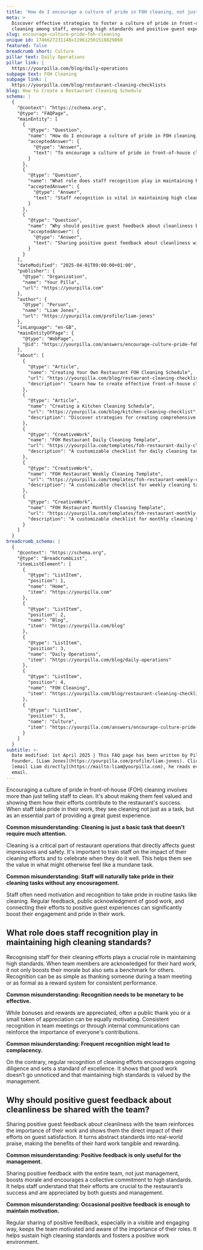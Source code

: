 ```yaml
---
title: 'How do I encourage a culture of pride in FOH cleaning, not just compliance?'
meta: >
  Discover effective strategies to foster a culture of pride in front-of-house
  cleaning among staff, ensuring high standards and positive guest experiences.
slug: encourage-culture-pride-foh-cleaning
unique id: 1746627231148x119612501518829860
featured: false
breadcrumb short: Culture
pillar text: Daily Operations
pillar link: |
  https://yourpilla.com/blog/daily-operations
subpage text: FOH Cleaning
subpage link: |
  https://yourpilla.com/blog/restaurant-cleaning-checklists
blog: How to Create a Restaurant Cleaning Schedule
schema: |
  {
    "@context": "https://schema.org",
    "@type": "FAQPage",
    "mainEntity": [
      {
        "@type": "Question",
        "name": "How do I encourage a culture of pride in FOH cleaning, not just compliance?",
        "acceptedAnswer": {
          "@type": "Answer",
          "text": "To encourage a culture of pride in front-of-house cleaning, it's crucial to make staff feel valued and show how their efforts contribute to the restaurant's success. Training staff on the importance of their cleaning efforts, celebrating their achievements, and providing regular feedback can transform cleaning from a mere task into an integral part of providing an excellent guest experience."
        }
      },
      {
        "@type": "Question",
        "name": "What role does staff recognition play in maintaining high cleaning standards?",
        "acceptedAnswer": {
          "@type": "Answer",
          "text": "Staff recognition is vital in maintaining high cleaning standards. Acknowledging staff for their cleaning efforts can boost morale and set benchmarks for performance. Simple gestures of appreciation, whether public thanks or small tokens, can effectively motivate and engage staff, reinforcing the value of their contributions."
        }
      },
      {
        "@type": "Question",
        "name": "Why should positive guest feedback about cleanliness be shared with the team?",
        "acceptedAnswer": {
          "@type": "Answer",
          "text": "Sharing positive guest feedback about cleanliness with the team highlights the importance of their work and its impact on guest satisfaction. This practice helps make the benefits of their efforts tangible, boosting morale and fostering a collective commitment to high standards."
        }
      }
    ],
    "dateModified": "2025-04-01T09:00:00+01:00",
    "publisher": {
      "@type": "Organization",
      "name": "Your Pilla",
      "url": "https://yourpilla.com"
    },
    "author": {
      "@type": "Person",
      "name": "Liam Jones",
      "url": "https://yourpilla.com/profile/liam-jones"
    },
    "inLanguage": "en-GB",
    "mainEntityOfPage": {
      "@type": "WebPage",
      "@id": "https://yourpilla.com/answers/encourage-culture-pride-foh-cleaning"
    },
    "about": [
      {
        "@type": "Article",
        "name": "Creating Your Own Restaurant FOH Cleaning Schedule",
        "url": "https://yourpilla.com/blog/restaurant-cleaning-checklists",
        "description": "Learn how to create effective front-of-house cleaning schedules tailored to your restaurant's needs."
      },
      {
        "@type": "Article",
        "name": "Creating a Kitchen Cleaning Schedule",
        "url": "https://yourpilla.com/blog/kitchen-cleaning-checklist",
        "description": "Discover strategies for creating comprehensive kitchen cleaning schedules that improve safety and efficiency."
      },
      {
        "@type": "CreativeWork",
        "name": "FOH Restaurant Daily Cleaning Template",
        "url": "https://yourpilla.com/templates/foh-restaurant-daily-cleaning",
        "description": "A customizable checklist for daily cleaning tasks in the front-of-house area of restaurants."
      },
      {
        "@type": "CreativeWork",
        "name": "FOH Restaurant Weekly Cleaning Template",
        "url": "https://yourpilla.com/templates/foh-restaurant-weekly-cleaning",
        "description": "A customizable checklist for weekly cleaning tasks in the front-of-house area of restaurants."
      },
      {
        "@type": "CreativeWork",
        "name": "FOH Restaurant Monthly Cleaning Template",
        "url": "https://yourpilla.com/templates/foh-restaurant-monthly-cleaning",
        "description": "A customizable checklist for monthly cleaning tasks in the front-of-house area of restaurants."
      }
    ]
  }
breadcrumb_schema: |
  {
    "@context": "https://schema.org",
    "@type": "BreadcrumbList",
    "itemListElement": [
      {
        "@type": "ListItem",
        "position": 1,
        "name": "Home",
        "item": "https://yourpilla.com"
      },
      {
        "@type": "ListItem",
        "position": 2,
        "name": "Blog",
        "item": "https://yourpilla.com/blog"
      },
      {
        "@type": "ListItem",
        "position": 3,
        "name": "Daily Operations",
        "item": "https://yourpilla.com/blog/daily-operations"
      },
      {
        "@type": "ListItem",
        "position": 4,
        "name": "FOH Cleaning",
        "item": "https://yourpilla.com/blog/restaurant-cleaning-checklists"
      },
      {
        "@type": "ListItem",
        "position": 5,
        "name": "Culture",
        "item": "https://yourpilla.com/answers/encourage-culture-pride-foh-cleaning"
      }
    ]
  }
subtitle: >-
  Date modified: 1st April 2025 | This FAQ page has been written by Pilla
  Founder, [Liam Jones](https://yourpilla.com/profile/liam-jones). Click to
  [email Liam directly](https://mailto:liam@yourpilla.com), he reads every
  email.
---
```

Encouraging a culture of pride in front-of-house (FOH) cleaning involves more than just telling staff to clean. It's about making them feel valued and showing them how their efforts contribute to the restaurant's success. When staff take pride in their work, they see cleaning not just as a task, but as an essential part of providing a great guest experience.

**Common misunderstanding: Cleaning is just a basic task that doesn’t require much attention.**

Cleaning is a critical part of restaurant operations that directly affects guest impressions and safety. It's important to train staff on the impact of their cleaning efforts and to celebrate when they do it well. This helps them see the value in what might otherwise feel like a mundane task.

**Common misunderstanding: Staff will naturally take pride in their cleaning tasks without any encouragement.**

Staff often need motivation and recognition to take pride in routine tasks like cleaning. Regular feedback, public acknowledgment of good work, and connecting their efforts to positive guest experiences can significantly boost their engagement and pride in their work.

## What role does staff recognition play in maintaining high cleaning standards?

Recognising staff for their cleaning efforts plays a crucial role in maintaining high standards. When team members are acknowledged for their hard work, it not only boosts their morale but also sets a benchmark for others. Recognition can be as simple as thanking someone during a team meeting or as formal as a reward system for consistent performance.

**Common misunderstanding: Recognition needs to be monetary to be effective.**

While bonuses and rewards are appreciated, often a public thank you or a small token of appreciation can be equally motivating. Consistent recognition in team meetings or through internal communications can reinforce the importance of everyone's contributions.

**Common misunderstanding: Frequent recognition might lead to complacency.**

On the contrary, regular recognition of cleaning efforts encourages ongoing diligence and sets a standard of excellence. It shows that good work doesn’t go unnoticed and that maintaining high standards is valued by the management.

## Why should positive guest feedback about cleanliness be shared with the team?

Sharing positive guest feedback about cleanliness with the team reinforces the importance of their work and shows them the direct impact of their efforts on guest satisfaction. It turns abstract standards into real-world praise, making the benefits of their hard work tangible and rewarding.

**Common misunderstanding: Positive feedback is only useful for the management.**

Sharing positive feedback with the entire team, not just management, boosts morale and encourages a collective commitment to high standards. It helps staff understand that their efforts are crucial to the restaurant’s success and are appreciated by both guests and management.

**Common misunderstanding: Occasional positive feedback is enough to maintain motivation.**

Regular sharing of positive feedback, especially in a visible and engaging way, keeps the team motivated and aware of the importance of their roles. It helps sustain high cleaning standards and fosters a positive work environment.
